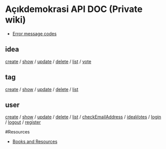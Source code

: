 # Açıkdemokrasi API DOC  (Private wiki)

- [Error message codes](acikdemokrasi.api.messages)

## idea
[create](acikdemokrasi.api.idea.create) / 
[show](acikdemokrasi.api.idea.show) / 
[update](acikdemokrasi.api.idea.update) / 
[delete](acikdemokrasi.api.idea.delete) / 
[list](acikdemokrasi.api.idea.list) / 
[vote](acikdemokrasi.api.idea.vote)

## tag
[create](acikdemokrasi.api.tag.create) / 
[show](acikdemokrasi.api.tag.show) / 
[update](acikdemokrasi.api.tag.update) / 
[delete](acikdemokrasi.api.tag.delete) / 
[list](acikdemokrasi.api.tag.list)

## user
[create](acikdemokrasi.api.user.create) / 
[show](acikdemokrasi.api.user.show) / 
[update](acikdemokrasi.api.user.update) / 
[delete](acikdemokrasi.api.user.delete) / 
[list](acikdemokrasi.api.user.list) / 
[checkEmailAddress](acikdemokrasi.api.user.checkEmailAddress) / 
[ideaVotes](acikdemokrasi.api.user.ideaVotes) / 
[login](acikdemokrasi.api.user.login) / 
[logout](acikdemokrasi.api.user.logout) / 
[register](acikdemokrasi.api.user.register) 

#Resources
- [Books and Resources](Book%20and%20Resources)